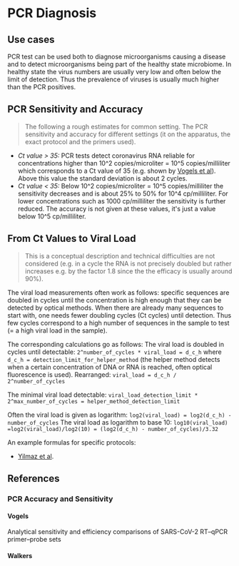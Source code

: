 # PCR Diagnosis

## Use cases
PCR test can be used both to diagnose microorganisms causing a disease and to detect microorganisms being part of the healthy state microbiome. In healthy state the virus numbers are usually very low and often below the limit of detection. Thus the prevalence of viruses is usually much higher than the PCR positives.

## PCR Sensitivity and Accuracy
> The following a rough estimates for common setting. The PCR sensitivity and accuracy for different settings (it on the apparatus, the exact protocol and the primers used).

* *Ct value > 35:* PCR tests detect coronavirus RNA reliable for concentrations higher than 10^2 copies/microliter = 10^5 copies/milliliter which corresponds to a Ct value of 35 (e.g. shown by [Vogels et al](#vogels)). Above this value the standard deviation is about 2 cycles.
* *Ct value < 35:* Below 10^2 copies/microliter = 10^5 copies/milliliter the sensitivity decreases and is about 25% to 50% for 10^4 cp/milliliter. For lower concentrations such as 1000 cp/milliliter the sensitivity is further reduced. The accuracy is not given at these values, it's just a value below 10^5 cp/milliliter.


## From Ct Values to Viral Load
> This is a conceptual description and technical difficulties are not considered (e.g. in a cycle the RNA is not precisely doubled but rather increases e.g. by the factor 1.8 since the the efficacy is usually around 90%).

The viral load measurements often work as follows: specific sequences are doubled in cycles until the concentration is high enough that they can be detected by optical methods. When there are already many sequences to start with, one needs fewer doubling cycles (Ct cycles) until detection. Thus few cycles correspond to a high number of sequences in the sample to test (= a high viral load in the sample).

The corresponding calculations go as follows: The viral load is doubled in cycles until detectable: `2^number_of_cycles * viral_load = d_c_h` where `d_c_h = detection_limit_for_helper_method` (the helper method detects when a certain concentration of DNA or RNA is reached, often optical fluorescence is used). Rearranged:
`viral_load = d_c_h / 2^number_of_cycles` 

The minimal viral load detectable:
`viral_load_detection_limit * 2^max_number_of_cycles = helper_method_detection_limit`

Often the viral load is given as logarithm:
`log2(viral_load) = log2(d_c_h) - number_of_cycles`
The viral load as logarithm to base 10:
`log10(viral_load) =log2(viral_load)/log2(10) = (log2(d_c_h) - number_of_cycles)/3.32`

An example formulas for specific protocols:
* [Yilmaz et al](./diagnosis_and_viral_load.md#summary-yilmaz).

## References

### PCR Accuracy and Sensitivity

#### Vogels
Analytical sensitivity and efficiency comparisons of SARS-CoV-2 RT–qPCR primer–probe sets


#### Walkers
